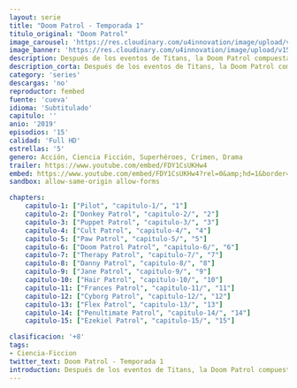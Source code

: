 ```yaml
---
layout: serie
title: "Doom Patrol - Temporada 1"
titulo_original: "Doom Patrol"
image_carousel: 'https://res.cloudinary.com/u4innovation/image/upload/v1564118442/doom-patrol-poster-min_axvyuz.jpg'
image_banner: 'https://res.cloudinary.com/u4innovation/image/upload/v1564118443/doom-patrol-banner-min_fds0b1.jpg'
description: Después de los eventos de Titans, la Doom Patrol compuesta por Robotman, Negative Man, Elasti-Woman, y Crazy Jane, y dirigida por el Dr. Niles CaulderChief recibe una misión de Cyborg que no pueden ignorar y cambiará sus vidas.
description_corta: Después de los eventos de Titans, la Doom Patrol compuesta por Robotman, Negative Man, Elasti-Woman, y Crazy Jane, y dirigida por el Dr. Niles CaulderChief recibe una misión de Cyborg que no pueden ignorar y cambiará sus vidas.
category: 'series'
descargas: 'no'
reproductor: fembed
fuente: 'cueva'
idioma: 'Subtitulado'
capitulo: ''
anio: '2019'
episodios: '15'
calidad: 'Full HD'
estrellas: '5'
genero: Acción, Ciencia Ficción, Superhéroes, Crimen, Drama
trailer: https://www.youtube.com/embed/FDY1CsUKHw4
embed: https://www.youtube.com/embed/FDY1CsUKHw4?rel=0&amp;hd=1&border=0&wmode=opaque&enablejsapi=1&modestbranding=1&controls=1&showinfo=1
sandbox: allow-same-origin allow-forms 

chapters:
    capitulo-1: ["Pilot", "capitulo-1/", "1"]
    capitulo-2: ["Donkey Patrol", "capitulo-2/", "2"]
    capitulo-3: ["Puppet Patrol", "capitulo-3/", "3"]
    capitulo-4: ["Cult Patrol", "capitulo-4/", "4"]
    capitulo-5: ["Paw Patrol", "capitulo-5/", "5"]
    capitulo-6: ["Doom Patrol Patrol", "capitulo-6/", "6"]
    capitulo-7: ["Therapy Patrol", "capitulo-7/", "7"]
    capitulo-8: ["Danny Patrol", "capitulo-8/", "8"]
    capitulo-9: ["Jane Patrol", "capitulo-9/", "9"]
    capitulo-10: ["Hair Patrol", "capitulo-10/", "10"]
    capitulo-11: ["Frances Patrol", "capitulo-11/", "11"]
    capitulo-12: ["Cyborg Patrol", "capitulo-12/", "12"]
    capitulo-13: ["Flex Patrol", "capitulo-13/", "13"]
    capitulo-14: ["Penultimate Patrol", "capitulo-14/", "14"]
    capitulo-15: ["Ezekiel Patrol", "capitulo-15/", "15"]

clasificacion: '+8'
tags:
- Ciencia-Ficcion
twitter_text: Doom Patrol - Temporada 1
introduction: Después de los eventos de Titans, la Doom Patrol compuesta por Robotman, Negative Man, Elasti-Woman, y Crazy Jane, y dirigida por el Dr. Niles CaulderChief recibe una misión de Cyborg que no pueden ignorar y cambiará sus vidas.
---
```












